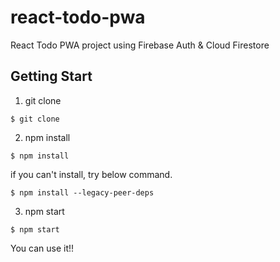 # react-todo-pwa
React Todo PWA project using Firebase Auth &amp; Cloud Firestore

## Getting Start
1. git clone
```
$ git clone 
```
2. npm install
```
$ npm install
```
if you can't install, try below command.
```
$ npm install --legacy-peer-deps
```
3. npm start
```
$ npm start
```

You can use it!!
